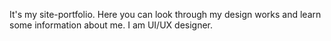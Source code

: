 It's my site-portfolio. Here you can look through my design works and learn some information about me. I am UI/UX designer. 